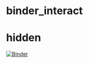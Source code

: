 # binder_interact
# hidden

[![Binder](https://mybinder.org/badge_logo.svg)](https://mybinder.org/v2/gh/igchin/binder_interact/master?filepath=interact.ipynb)
